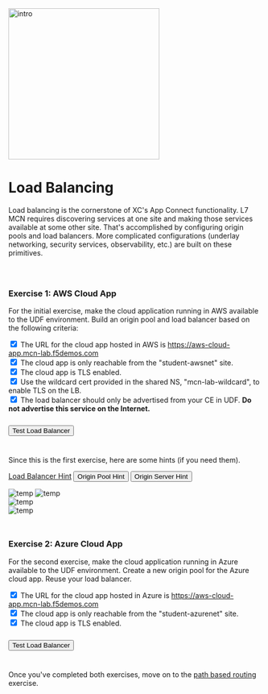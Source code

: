 <div href="/" class="d-flex align-items-center pb-3 mb-3 link-dark text-decoration-none">
    <img src="/static/load-balancing.png" width="300px" height="auto" alt="intro">
</div>

# **Load Balancing**

<div href="/" class="d-flex align-items-center pb-3 mb-3 link-dark text-decoration-none border-bottom"></div>

Load balancing is the cornerstone of XC's App Connect functionality.
L7 MCN requires discovering services at one site and making those services available at some other site.
That's accomplished by configuring origin pools and load balancers. 
More complicated configurations (underlay networking, security services, observability, etc.) are built on these primitives.

<div style="height:25px"></div>

### **Exercise 1: AWS Cloud App**

For the initial exercise, make the cloud application running in AWS available to the UDF environment. 
Build an origin pool and load balancer based on the following criteria:


<div class="form-check">
  <input class="form-check-input" type="checkbox" value="" id="flexCheckDefault" checked>
  <label class="form-check-label" for="flexCheckDefault">
    The URL for the cloud app hosted in AWS is <a href="https://aws-cloud-app.mcn-lab.f5demos.com">https://aws-cloud-app.mcn-lab.f5demos.com</a>  
  </label>
</div>
<div class="form-check">
  <input class="form-check-input" type="checkbox" value="" id="flexCheckDefault" checked>
  <label class="form-check-label" for="flexCheckCDefault">
    The cloud app is only reachable from the "student-awsnet" site.
  </label>
</div>
<div class="form-check">
  <input class="form-check-input" type="checkbox" value="" id="flexCheckDefault" checked>
  <label class="form-check-label" for="flexCheckCDefault">
    The cloud app is TLS enabled.
  </label>
</div>
<div class="form-check">
  <input class="form-check-input" type="checkbox" value="" id="flexCheckDefault" checked>
  <label class="form-check-label" for="flexCheckCDefault">
    Use the wildcard cert provided in the shared NS, "mcn-lab-wildcard", to enable TLS on the LB.
  </label>
</div>
<div class="form-check">
  <input class="form-check-input" type="checkbox" value="" id="flexCheckDefault" checked>
  <label class="form-check-label" for="flexCheckCDefault">
    The load balancer should only be advertised from your CE in UDF. <b>Do not advertise this service on the Internet.</b>
  </label>
</div>


<div style="height:25px"></div>

<div class="left-aligned-button-container">
    <button id="requestBtn1" class="btn btn-primary">Test Load Balancer</button>
</div>
<div id="result1" class="mt-3"></div>
<script>
document.getElementById('requestBtn1').addEventListener('click', async () => {
    const resultDiv = document.getElementById('result1');
    try {
        const response = await axios.get('/_lb1');
        if(response.data.status === 'success') {
            const prettyJson = JSON.stringify(response.data.data, null, 4);
            resultDiv.innerHTML = `<pre class="alert alert-success"><b>Success:</b><br><code>${prettyJson}</code></pre>`;
        } else {
            const errJson = JSON.stringify(response.data.error, null, 4);
            resultDiv.innerHTML = `<div class="alert alert-danger"><b>Request Failed:</b>&nbsp;&nbsp;<code>${errJson}</code></div>`;
        }
        resultDiv.scrollIntoView({ behavior: 'smooth', block: 'end' }); // Smooth scroll to the resultDiv
    } catch (error) {
        resultDiv.innerHTML = `<div class="alert alert-danger">Error: ${error.message}</div>`;
        resultDiv.scrollIntoView({ behavior: 'smooth', block: 'end' }); // Smooth scroll to the resultDiv
    }
});
</script>

<div style="height:25px"></div>

Since this is the first exercise, here are some hints (if you need them).

<div id="hints">
<p>
  <a class="btn btn-primary" data-bs-toggle="collapse" href="#multiCollapseExample1" role="button" aria-expanded="false" aria-controls="multiCollapseExample1">Load Balancer Hint</a>
  <button class="btn btn-primary" type="button" data-bs-toggle="collapse" data-bs-target="#multiCollapseExample2" aria-expanded="false" aria-controls="multiCollapseExample2">Origin Pool Hint</button>
  <button class="btn btn-primary" type="button" data-bs-toggle="collapse" data-bs-target="#multiCollapseExample3" aria-expanded="false" aria-controls="multiCollapseExample3">Origin Server Hint</button>
</p>
<div class="row">
  <div class="col">
    <div class="collapse multi-collapse" id="multiCollapseExample1" data-bs-parent="#hints">
      <div class="">
        <img src="/static/load-balancer1.png" alt="temp">
        <img src="/static/load-balancer2.png" alt="temp">
      </div>
    </div>
  </div>
  <div class="col">
    <div class="collapse multi-collapse" id="multiCollapseExample2" data-bs-parent="#hints">
      <div class="">
        <img src="/static/origin-pool.png" alt="temp">
      </div>
    </div>
  </div>
  <div class="col">
    <div class="collapse multi-collapse" id="multiCollapseExample3" data-bs-parent="#hints">
      <div class="">
        <img src="/static/origin-server.png" alt="temp">
      </div>
    </div>
  </div>
</div>
</div>

<div style="height:25px"></div>

### **Exercise 2: Azure Cloud App**

For the second exercise, make the cloud application running in Azure available to the UDF environment.
Create a new origin pool for the Azure cloud app. Reuse your load balancer. 

<div class="form-check">
  <input class="form-check-input" type="checkbox" value="" id="flexCheckDefault" checked>
  <label class="form-check-label" for="flexCheckDefault">
    The URL for the cloud app hosted in Azure is <a href="https://azure-cloud-app.mcn-lab.f5demos.com">https://aws-cloud-app.mcn-lab.f5demos.com</a>  
  </label>
</div>
<div class="form-check">
  <input class="form-check-input" type="checkbox" value="" id="flexCheckDefault" checked>
  <label class="form-check-label" for="flexCheckCDefault">
    The cloud app is only reachable from the "student-azurenet" site.
  </label>
</div>
<div class="form-check">
  <input class="form-check-input" type="checkbox" value="" id="flexCheckDefault" checked>
  <label class="form-check-label" for="flexCheckCDefault">
    The cloud app is TLS enabled.
  </label>
</div>

<div style="height:25px"></div>


<div class="left-aligned-button-container">
    <button id="requestBtn2" class="btn btn-primary">Test Load Balancer</button>
</div>
<div id="result2" class="mt-3"></div>
<script>
    document.getElementById('requestBtn2').addEventListener('click', async () => {
        const resultDiv = document.getElementById('result2');
        try {
            const response = await axios.get('/_lb2');
            if(response.data.status === 'success') {
                const prettyJson = JSON.stringify(response.data.data, null, 4);
                resultDiv.innerHTML = `<pre class="alert alert-success"><b>Success:</b><br><code>${prettyJson}</code></pre>`;
            } else {
                const errJson = JSON.stringify(response.data.error, null, 4);
                resultDiv.innerHTML = `<div class="alert alert-danger"><b>Request Failed:</b>&nbsp;&nbsp;<code>${errJson}</code></div>`;
            }
            resultDiv.scrollIntoView({ behavior: 'smooth', block: 'end' }); // Smooth scroll to the resultDiv
        } catch (error) {
            resultDiv.innerHTML = `<div class="alert alert-danger">Error: ${error.message}</div>`;
            resultDiv.scrollIntoView({ behavior: 'smooth', block: 'end' }); // Smooth scroll to the resultDiv
        }
    });
</script>

<div style="height:25px"></div>

Once you've completed both exercises, move on to the <a href="/path" class="alert-link">path based routing</a> exercise.

<div style="height:25px"></div>

